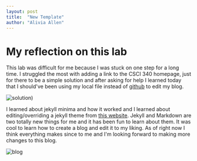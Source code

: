 ```yaml
---
layout: post
title:  "New Template"
author: "Alivia Allen"
---
```


# My reflection on this lab

This lab was difficult for me because I was stuck on one step for a long time. I struggled the most with adding a link to the CSCI 340 homepage, just for there to be a simple solution and after asking for help I learned today that I should've been using my local file instead of [github](https://github.com) to edit my blog.

![solution](https://user-images.githubusercontent.com/89548485/136476936-f3eafc9c-c2a0-4f3c-996f-c5c425bf3235.jpg))

I learned about jekyll minima and how it worked and I learned about editing/overriding a jekyll theme from [this website](https://jekyllrb.com/docs/themes/#overriding-theme-defaults). Jekyll and Markdown are two totally new things for me and it has been fun to learn about them. It was cool to learn how to create a blog and edit it to my liking. As of right now I think everything makes since to me and I'm looking forward to making more changes to this blog. 

![blog](https://user-images.githubusercontent.com/89548485/136477098-4b052aff-6ac3-470c-a93f-cc0a76e202a2.jpg)
